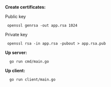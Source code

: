 **Create certificates:**

Public key 
```
 openssl genrsa -out app.rsa 1024
 ```
Private key
```
 openssl rsa -in app.rsa -pubout > app.rsa.pub
```


**Up server:**
```
  go run cmd/main.go
``` 

**Up client:**
```
  go run client/main.go
```